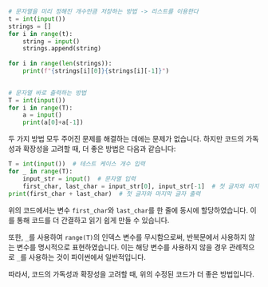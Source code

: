 ```python
# 문자열을 미리 정해진 개수만큼 저장하는 방법 -> 리스트를 이용한다
t = int(input())
strings = []
for i in range(t):
    string = input()
    strings.append(string)
  
for i in range(len(strings)):
    print(f"{strings[i][0]}{strings[i][-1]}")

  
# 문자열 바로 출력하는 방법
T = int(input())
for i in range(T):
    a = input()
    print(a[0]+a[-1])
```

두 가지 방법 모두 주어진 문제를 해결하는 데에는 문제가 없습니다. 하지만 코드의 가독성과 확장성을 고려할 때, 더 좋은 방법은 다음과 같습니다:

```python
T = int(input())  # 테스트 케이스 개수 입력  
for _ in range(T):
	input_str = input()  # 문자열 입력     
	first_char, last_char = input_str[0], input_str[-1]  # 첫 글자와 마지막 글자 동시에 추출   
print(first_char + last_char)  # 첫 글자와 마지막 글자 출력
```

위의 코드에서는 변수 `first_char`와 `last_char`를 한 줄에 동시에 할당하였습니다. 이를 통해 코드를 더 간결하고 읽기 쉽게 만들 수 있습니다.

또한, `_`를 사용하여 `range(T)`의 인덱스 변수를 무시함으로써, 반복문에서 사용하지 않는 변수를 명시적으로 표현하였습니다. 이는 해당 변수를 사용하지 않을 경우 관례적으로 `_`를 사용하는 것이 파이썬에서 일반적입니다.

따라서, 코드의 가독성과 확장성을 고려할 때, 위의 수정된 코드가 더 좋은 방법입니다.